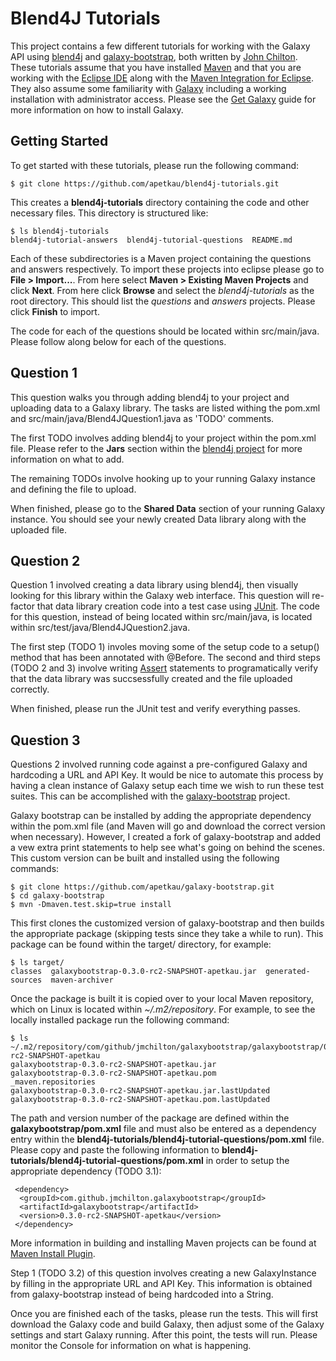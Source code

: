 Blend4J Tutorials
=================

This project contains a few different tutorials for working with the Galaxy API using [blend4j](https://github.com/jmchilton/blend4j) and [galaxy-bootstrap](https://github.com/jmchilton/galaxy-bootstrap), both written by [John Chilton](https://github.com/jmchilton).  These tutorials assume that you have installed [Maven](http://maven.apache.org/) and that you are working with the [Eclipse IDE](http://eclipse.org/) along with the [Maven Integration for Eclipse](http://maven.apache.org/eclipse-plugin.html).  They also assume some familiarity with [Galaxy](http://galaxyproject.org/) including a working installation with administrator access.  Please see the [Get Galaxy](http://wiki.galaxyproject.org/Admin/Get%20Galaxy) guide for more information on how to install Galaxy.

Getting Started
---------------

To get started with these tutorials, please run the following command:

	$ git clone https://github.com/apetkau/blend4j-tutorials.git

This creates a __blend4j-tutorials__ directory containing the code and other necessary files.  This directory is structured like:

	$ ls blend4j-tutorials
	blend4j-tutorial-answers  blend4j-tutorial-questions  README.md

Each of these subdirectories is a Maven project containing the questions and answers respectively.  To import these projects into eclipse please go to __File > Import...__.  From here select __Maven > Existing Maven Projects__ and click __Next__.  From here click __Browse__ and select the _blend4j-tutorials_ as the root directory.  This should list the _questions_ and _answers_ projects.  Please click __Finish__ to import.

The code for each of the questions should be located within src/main/java.  Please follow along below for each of the questions.

Question 1
----------

This question walks you through adding blend4j to your project and uploading data to a Galaxy library.  The tasks are listed withing the pom.xml and src/main/java/Blend4JQuestion1.java as 'TODO' comments.

The first TODO involves adding blend4j to your project within the pom.xml file.  Please refer to the __Jars__ section within the [blend4j project](https://github.com/jmchilton/blend4j) for more information on what to add.

The remaining TODOs involve hooking up to your running Galaxy instance and defining the file to upload.

When finished, please go to the __Shared Data__ section of your running Galaxy instance.  You should see your newly created Data library along with the uploaded file.

Question 2
----------

Question 1 involved creating a data library using blend4j, then visually looking for this library within the Galaxy web interface.  This question will re-factor that data library creation code into a test case using [JUnit](http://junit.org).  The code for this question, instead of being located within src/main/java, is located within src/test/java/Blend4JQuestion2.java.

The first step (TODO 1) involes moving some of the setup code to a setup() method that has been annotated with @Before.  The second and third steps (TODO 2 and 3) involve writing [Assert](http://junit.sourceforge.net/javadoc/org/junit/Assert.html) statements to programatically verify that the data library was succsessfully created and the file uploaded correctly.

When finished, please run the JUnit test and verify everything passes.

Question 3
----------

Questions 2 involved running code against a pre-configured Galaxy and hardcoding a URL and API Key.  It would be nice to automate this process by having a clean instance of Galaxy setup each time we wish to run these test suites.  This can be accomplished with the [galaxy-bootstrap](https://github.com/jmchilton/galaxy-bootstrap) project.

Galaxy bootstrap can be installed by adding the appropriate dependency within the pom.xml file (and Maven will go and download the correct version when necessary).  However, I created a fork of galaxy-bootstrap and added a vew extra print statements to help see what's going on behind the scenes.  This custom version can be built and installed using the following commands:

	$ git clone https://github.com/apetkau/galaxy-bootstrap.git
	$ cd galaxy-bootstrap	
	$ mvn -Dmaven.test.skip=true install

This first clones the customized version of galaxy-bootstrap and then builds the appropriate package (skipping tests since they take a while to run).  This package can be found within the target/ directory, for example:

	$ ls target/
	classes  galaxybootstrap-0.3.0-rc2-SNAPSHOT-apetkau.jar  generated-sources  maven-archiver

Once the package is built it is copied over to your local Maven repository, which on Linux is located within _~/.m2/repository_.  For example, to see the locally installed package run the following command:

	$ ls ~/.m2/repository/com/github/jmchilton/galaxybootstrap/galaxybootstrap/0.3.0-rc2-SNAPSHOT-apetkau
	galaxybootstrap-0.3.0-rc2-SNAPSHOT-apetkau.jar              galaxybootstrap-0.3.0-rc2-SNAPSHOT-apetkau.pom              _maven.repositories
	galaxybootstrap-0.3.0-rc2-SNAPSHOT-apetkau.jar.lastUpdated  galaxybootstrap-0.3.0-rc2-SNAPSHOT-apetkau.pom.lastUpdated

The path and version number of the package are defined within the __galaxybootstrap/pom.xml__ file and must also be entered as a dependency entry within the __blend4j-tutorials/blend4j-tutorial-questions/pom.xml__ file.  Please copy and paste the following information to __blend4j-tutorials/blend4j-tutorial-questions/pom.xml__ in order to setup the appropriate dependency (TODO 3.1):

	 <dependency>
	  <groupId>com.github.jmchilton.galaxybootstrap</groupId>
	  <artifactId>galaxybootstrap</artifactId>
	  <version>0.3.0-rc2-SNAPSHOT-apetkau</version>
	 </dependency>

More information in building and installing Maven projects can be found at [Maven Install Plugin](http://maven.apache.org/plugins/maven-install-plugin/).

Step 1 (TODO 3.2) of this question involves creating a new GalaxyInstance by filling in the appropriate URL and API Key.  This information is obtained from galaxy-bootstrap instead of being hardcoded into a String.

Once you are finished each of the tasks, please run the tests.  This will first download the Galaxy code and build Galaxy, then adjust some of the Galaxy settings and start Galaxy running.  After this point, the tests will run.  Please monitor the Console for information on what is happening.
